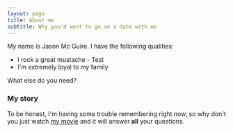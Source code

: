 ```yaml
---
layout: page
title: About me
subtitle: Why you'd want to go on a date with me
---
```


My name is Jason Mc Guire. I have the following qualities:

- I rock a great mustache - Test
- I'm extremely loyal to my family

What else do you need?

### My story

To be honest, I'm having some trouble remembering right now, so why don't you just watch [my movie](https://en.wikipedia.org/wiki/The_Princess_Bride_%28film%29) and it will answer **all** your questions.

